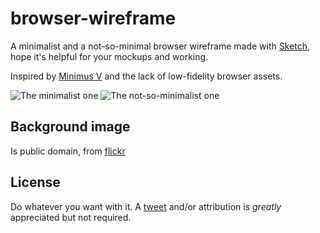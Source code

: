 browser-wireframe
=================

A minimalist and a not-so-minimal browser wireframe made with [Sketch](http://bohemiancoding.com/sketch/), hope it's helpful for your mockups and working.

Inspired by [Minimus V](http://elgena.co/) and the lack of low-fidelity browser assets.

![The minimalist one](https://raw.github.com/egimenez/browser-wireframe/master/browser%20wireframe%20minimalist.png)
![The not-so-minimalist one](https://raw.github.com/egimenez/browser-wireframe/master/browser%20wireframe%20minimalist.png)

## Background image
Is public domain, from [flickr](http://www.flickr.com/photos/sdasmarchives/8581368722/)

## License
Do whatever you want with it. A [tweet](http://twitter.com/e_gimenez) and/or attribution is *greatly* appreciated but not required.
